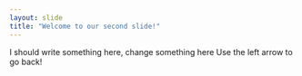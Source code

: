 ```yaml
---
layout: slide
title: "Welcome to our second slide!"
---
```

I should write something here, change something here
Use the left arrow to go back!
